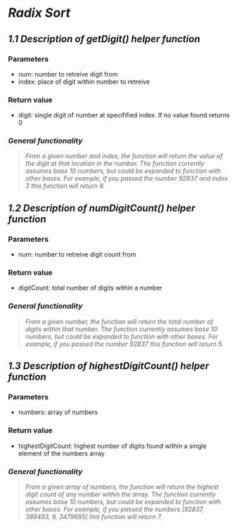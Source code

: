 # ***Radix Sort***

## ***1.1 Description of getDigit() helper function***

### Parameters
  - num: number to retreive digit from
  - index: place of digit within number to retreive 

### Return value
  - digit: single digit of number at specifified index. If no value found returns 0

### ***General functionality***
> *From a given number and index, the function will return the value of the digit at that location in the number. The function currently assumes base 10 numbers, but could be expanded to function with other bases. For example, if you passed the number 92837 and index 3 this function will return 8.*

## ***1.2 Description of numDigitCount() helper function***

### Parameters
  - num: number to retreive digit count from

### Return value
  - digitCount: total number of digits within a number

### ***General functionality***
> *From a given number, the function will return the total number of digits within that number. The function currently assumes base 10 numbers, but could be expanded to function with other bases. For example, if you passed the number 92837 this function will return 5.*

## ***1.3 Description of highestDigitCount() helper function***

### Parameters
  - numbers: array of numbers

### Return value
  - highestDigitCount: highest number of digits found within a single element of the numbers array

### ***General functionality***
> *From a given array of numbers, the function will return the highest digit count of any number within the array. The function currently assumes base 10 numbers, but could be expanded to function with other bases. For example, if you passed the numbers [92837, 389493, 9, 3479685] this function will return 7.*

